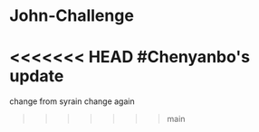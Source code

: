 # John-Challenge
<<<<<<< HEAD
#Chenyanbo's update
=======
change from syrain
change again
>>>>>>> main
